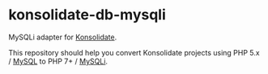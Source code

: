 # konsolidate-db-mysqli
MySQLi adapter for [Konsolidate](https://github.com/konfirm/konsolidate).

This repository should help you convert Konsolidate projects using PHP 5.x / [MySQL](http://php.net/manual/en/book.mysql.php) to PHP 7+ / [MySQLi](http://php.net/manual/en/book.mysqli.php).
